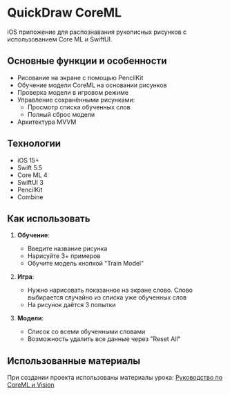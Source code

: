 # QuickDraw CoreML

iOS приложение для распознавания рукописных рисунков с использованием Core ML и SwiftUI.

## Основные функции и особенности

- Рисование на экране с помощью PencilKit
- Обучение модели CoreML на основании рисунков
- Проверка модели в игровом режиме
- Управление сохранёнными рисунками:
  - Просмотр списка обученных слов
  - Полный сброс модели
- Архитектура MVVM

## Технологии

- iOS 15+
- Swift 5.5
- Core ML 4
- SwiftUI 3
- PencilKit
- Combine

## Как использовать

1. **Обучение**:
   - Введите название рисунка
   - Нарисуйте 3+ примеров
   - Обучите модель кнопкой "Train Model"

2. **Игра**:
   - Нужно нарисовать показанное на экране слово. Слово выбирается случайно из списка уже обученных слов
   - На рисунок даётся 3 попытки

3. **Модели**:
   - Список со всеми обученными словами
   - Возможность удалить все данные через "Reset All"

## Использованные материалы

При создании проекта использованы материалы урока: 
[Руководство по CoreML и Vision](https://swiftbook.org/pages/1427/)

